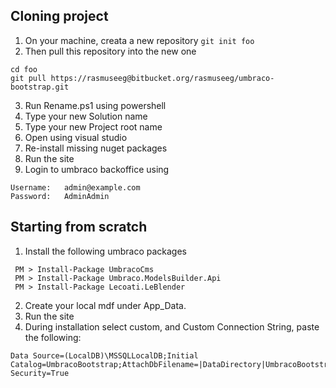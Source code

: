 ## Cloning project
1. On your machine, creata a new repository
`git init foo`
2. Then pull this repository into the new one
```
cd foo
git pull https://rasmuseeg@bitbucket.org/rasmuseeg/umbraco-bootstrap.git
``` 
3. Run Rename.ps1 using powershell
4. Type your new Solution name
5. Type your new Project root name
6. Open using visual studio
7. Re-install missing nuget packages
8. Run the site
9. Login to umbraco backoffice using
```
Username:   admin@example.com
Password:   AdminAdmin
```


## Starting from scratch 
1. Install the following umbraco packages
```
 PM > Install-Package UmbracoCms
 PM > Install-Package Umbraco.ModelsBuilder.Api
 PM > Install-Package Lecoati.LeBlender
```

2. Create your local mdf under App_Data.
3. Run the site
4. During installation select custom, and Custom Connection String, paste the following:
```
Data Source=(LocalDB)\MSSQLLocalDB;Initial Catalog=UmbracoBootstrap;AttachDbFilename=|DataDirectory|UmbracoBootstrap.mdf;InitialCatalogIntegrated Security=True
```

